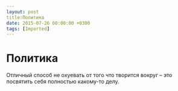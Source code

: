 ```yaml
---
layout: post
title:Политика
date: 2015-07-26 00:00:00 +0300
tags: [Imported]
---
```

# Политика

Отличный способ не охуевать от того что творится вокруг – это посвятить себя полностью какому-то делу.